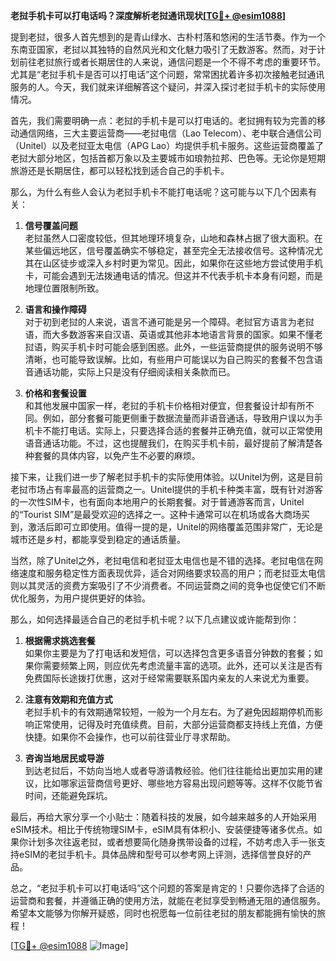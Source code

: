 **老挝手机卡可以打电话吗？深度解析老挝通讯现状[[TG💪+ @esim1088](https://t.me/s/esim1088)]**

提到老挝，很多人首先想到的是青山绿水、古朴村落和悠闲的生活节奏。作为一个东南亚国家，老挝以其独特的自然风光和文化魅力吸引了无数游客。然而，对于计划前往老挝旅行或者长期居住的人来说，通信问题是一个不得不考虑的重要环节。尤其是“老挝手机卡是否可以打电话”这个问题，常常困扰着许多初次接触老挝通讯服务的人。今天，我们就来详细解答这个疑问，并深入探讨老挝手机卡的实际使用情况。

首先，我们需要明确一点：老挝的手机卡是可以打电话的。老挝拥有较为完善的移动通信网络，三大主要运营商——老挝电信（Lao Telecom）、老中联合通信公司（Unitel）以及老挝亚太电信（APG Lao）均提供手机卡服务。这些运营商覆盖了老挝大部分地区，包括首都万象以及主要城市如琅勃拉邦、巴色等。无论你是短期旅游还是长期居住，都可以轻松找到适合自己的手机卡。

那么，为什么有些人会认为老挝手机卡不能打电话呢？这可能与以下几个因素有关：

1. **信号覆盖问题**  
   老挝虽然人口密度较低，但其地理环境复杂，山地和森林占据了很大面积。在某些偏远地区，信号覆盖确实不够稳定，甚至完全无法接收信号。这种情况尤其在山区徒步或深入乡村时更为常见。因此，如果你在这些地方尝试使用手机卡，可能会遇到无法拨通电话的情况。但这并不代表手机卡本身有问题，而是地理位置限制所致。

2. **语言和操作障碍**  
   对于初到老挝的人来说，语言不通可能是另一个障碍。老挝官方语言为老挝语，而大多数游客来自汉语、英语或其他非本地语言背景的国家。如果不懂老挝语，购买手机卡时可能会感到困惑。此外，一些运营商提供的服务说明不够清晰，也可能导致误解。比如，有些用户可能误以为自己购买的套餐不包含语音通话功能，实际上只是没有仔细阅读相关条款而已。

3. **价格和套餐设置**  
   和其他发展中国家一样，老挝的手机卡价格相对便宜，但套餐设计却有所不同。例如，部分套餐可能更侧重于数据流量而非语音通话，导致用户误以为手机卡不能打电话。实际上，只要选择合适的套餐并正确充值，就可以正常使用语音通话功能。不过，这也提醒我们，在购买手机卡前，最好提前了解清楚各种套餐的具体内容，以免产生不必要的麻烦。

接下来，让我们进一步了解老挝手机卡的实际使用体验。以Unitel为例，这是目前老挝市场占有率最高的运营商之一。Unitel提供的手机卡种类丰富，既有针对游客的一次性SIM卡，也有面向本地用户的长期套餐。对于普通游客而言，Unitel的“Tourist SIM”是最受欢迎的选择之一。这种卡通常可以在机场或各大商场买到，激活后即可立即使用。值得一提的是，Unitel的网络覆盖范围非常广，无论是城市还是乡村，都能享受到稳定的通话质量。

当然，除了Unitel之外，老挝电信和老挝亚太电信也是不错的选择。老挝电信在网络速度和服务稳定性方面表现优异，适合对网络要求较高的用户；而老挝亚太电信则以其灵活的资费方案吸引了不少消费者。不同运营商之间的竞争也促使它们不断优化服务，为用户提供更好的体验。

那么，如何选择最适合自己的老挝手机卡呢？以下几点建议或许能帮到你：

1. **根据需求挑选套餐**  
   如果你主要是为了打电话和发短信，可以选择包含更多语音分钟数的套餐；如果你需要频繁上网，则应优先考虑流量丰富的选项。此外，还可以关注是否有免费国际长途拨打优惠，这对于经常需要联系国内亲友的人来说尤为重要。

2. **注意有效期和充值方式**  
   老挝手机卡的有效期通常较短，一般为一个月左右。为了避免因超期停机而影响正常使用，记得及时充值续费。目前，大部分运营商都支持线上充值，方便快捷。如果你不会操作，也可以前往营业厅寻求帮助。

3. **咨询当地居民或导游**  
   到达老挝后，不妨向当地人或者导游请教经验。他们往往能给出更加实用的建议，比如哪家运营商信号更好、哪些地方容易出现问题等等。这样不仅能节省时间，还能避免踩坑。

最后，再给大家分享一个小贴士：随着科技的发展，如今越来越多的人开始采用eSIM技术。相比于传统物理SIM卡，eSIM具有体积小、安装便捷等诸多优点。如果你计划多次往返老挝，或者想要简化随身携带设备的过程，不妨考虑入手一张支持eSIM的老挝手机卡。具体品牌和型号可以参考网上评测，选择信誉良好的产品。

总之，“老挝手机卡可以打电话吗”这个问题的答案是肯定的！只要你选择了合适的运营商和套餐，并遵循正确的使用方法，就能在老挝享受到畅通无阻的通信服务。希望本文能够为你解开疑惑，同时也祝愿每一位前往老挝的朋友都能拥有愉快的旅程！

[[TG💪+ @esim1088](https://t.me/s/esim1088) ![Image](https://i.postimg.cc/4NQfJmqS/Snipaste-2025-05-13-00-14-12.png)]